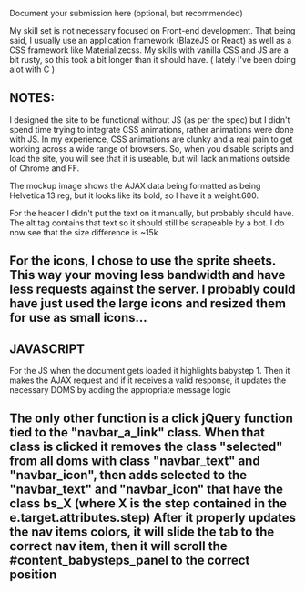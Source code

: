 Document your submission here (optional, but recommended)

My skill set is not necessary focused on Front-end development.  That being said, I
usually use an application framework (BlazeJS or React) as well as a CSS framework
like Materializecss.  My skills with vanilla CSS and JS are a bit rusty, so this
took a bit longer than it should have.  ( lately I've been doing alot with C )

NOTES:
--------------------------------------------------------------------------------
I designed the site to be functional without JS (as per the spec) but I didn't spend
time trying to integrate CSS animations, rather animations were done with JS. In my
experience, CSS animations are clunky and a real pain to get working across a wide range
of browsers. So, when you disable scripts and load the site, you will see that it is
useable, but will lack animations outside of Chrome and FF.

The mockup image shows the AJAX data being formatted as being Helvetica 13 reg,
but it looks like its bold, so I have it a weight:600.

For the header I didn't put the text on it manually, but probably should have.
The alt tag contains that text so it should still be scrapeable by a bot. I do now
see that the size difference is ~15k

For the icons, I chose to use the sprite sheets.  This way your moving less bandwidth
and have less requests against the server.  I probably could have just used the
large icons and resized them for use as small icons...
--------------------------------------------------------------------------------


JAVASCRIPT
--------------------------------------------------------------------------------
For the JS when the document gets loaded it highlights babystep 1. Then it makes
the AJAX request and if it receives a valid response, it updates the necessary DOMS
by adding the appropriate message logic

The only other function is a click jQuery function tied to the "navbar_a_link" class.
When that class is clicked it removes the class "selected" from all doms with class
"navbar_text" and "navbar_icon", then adds selected to the "navbar_text" and "navbar_icon"
that have the class bs_X (where X is the step contained in the e.target.attributes.step)
After it properly updates the nav items colors, it will slide the tab to the correct
nav item, then it will scroll the #content_babysteps_panel to the correct position
--------------------------------------------------------------------------------
